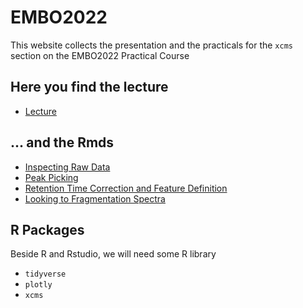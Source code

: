 # EMBO2022

This website collects the presentation and the practicals for the `xcms` section on the EMBO2022 Practical Course 


## Here you find the lecture

* [Lecture](processing_LC_MS.html)

## ... and the Rmds

* [Inspecting Raw Data](Inspecting_raw_data.Rmd)
* [Peak Picking](peak_picking.Rmd)
* [Retention Time Correction and Feature Definition](rt_corr_feat_def.Rmd)
* [Looking to Fragmentation Spectra](fragmentation_spectra.Rmd)

## R Packages

Beside R and Rstudio, we will need some R library

* `tidyverse`
* `plotly`
* `xcms`











